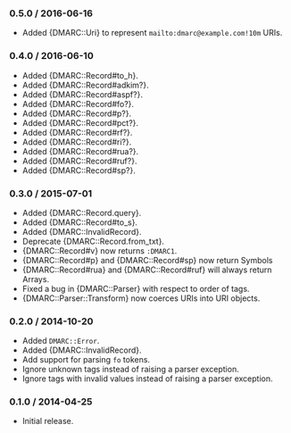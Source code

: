 ### 0.5.0 / 2016-06-16

* Added {DMARC::Uri} to represent `mailto:dmarc@example.com!10m` URIs.

### 0.4.0 / 2016-06-10

* Added {DMARC::Record#to_h}.
* Added {DMARC::Record#adkim?}.
* Added {DMARC::Record#aspf?}.
* Added {DMARC::Record#fo?}.
* Added {DMARC::Record#p?}.
* Added {DMARC::Record#pct?}.
* Added {DMARC::Record#rf?}.
* Added {DMARC::Record#ri?}.
* Added {DMARC::Record#rua?}.
* Added {DMARC::Record#ruf?}.
* Added {DMARC::Record#sp?}.

### 0.3.0 / 2015-07-01

* Added {DMARC::Record.query}.
* Added {DMARC::Record#to_s}.
* Added {DMARC::InvalidRecord}.
* Deprecate {DMARC::Record.from_txt}.
* {DMARC::Record#v} now returns `:DMARC1`.
* {DMARC::Record#p} and {DMARC::Record#sp} now return Symbols
* {DMARC::Record#rua} and {DMARC::Record#ruf} will always return Arrays.
* Fixed a bug in {DMARC::Parser} with respect to order of tags.
* {DMARC::Parser::Transform} now coerces URIs into URI objects.

### 0.2.0 / 2014-10-20

* Added `DMARC::Error`.
* Added {DMARC::InvalidRecord}.
* Add support for parsing `fo` tokens.
* Ignore unknown tags instead of raising a parser exception.
* Ignore tags with invalid values instead of raising a parser exception.

### 0.1.0 / 2014-04-25

* Initial release.

